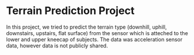 # Terrain Prediction Project
In this project, we tried to predict the terrain type (downhill, uphill, downstairs, upstairs, flat surface) from the sensor which is atteched to the lower and upper kneecap of subjects. The data was acceleration sensor data, however data is not publicly shared.
